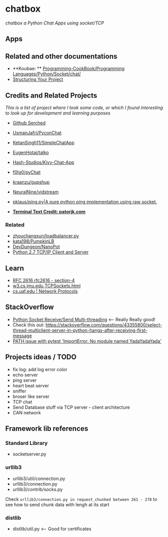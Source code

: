 chatbox
=======

_chatbox a Python Chat Apps using socket/TCP_


Apps
----


Related and other documentations
-------------------------------

* **Koubae: ** [Programming-CookBook/Programming Languages/Python/Socket/chat/](https://github.com/Koubae/Programming-CookBook/tree/master/Programming%20Languages/Python/Socket/chat)
* [Structuring Your Project](https://docs.python-guide.org/writing/structure/)


Credits and Related Projects
------

_This is a list of project where I took some code, or which I found interesting to look up for development and learning purposes_

* [Github Serched](https://github.com/topics/chat-application?l=python&o=desc&s=stars)

* [UsmanJafri/PyconChat](https://github.com/UsmanJafri/PyconChat)
* [KetanSingh11/SimpleChatApp](https://github.com/KetanSingh11/SimpleChatApp)
* [EugenHotaj/talko](https://github.com/EugenHotaj/talko)
* [Hash-Studios/Kivy-Chat-App](https://github.com/Hash-Studios/Kivy-Chat-App)
* [f0lg0/pyChat](https://github.com/f0lg0/pyChat)
* [kraanzu/gupshup](https://github.com/kraanzu/gupshup)
* [NeuralNine/vidstream](https://github.com/NeuralNine/vidstream)

* [pklaus/ping.py|A pure python ping implementation using raw socket. ](https://gist.github.com/pklaus/856268)


* **[Terminal Text Credit: patorjk.com](https://patorjk.com/software/taag/#p=display&h=0&f=Alpha&t=Chatbox)**


### Related

* [zhouchangxun/loadbalancer.py](https://gist.github.com/zhouchangxun/5750b4636cc070ac01385d89946e0a7b)
* [kata198/PumpkinLB](https://github.com/kata198/PumpkinLB)
* [DevDungeon/NanoPot](https://github.com/DevDungeon/NanoPot)
* [Python 2.7 TCP/IP Client and Server](http://pymotw.com/2/socket/tcp.html)

Learn
-----

* [RFC 2616 rfc2616 - section-4](https://www.rfc-editor.org/rfc/rfc2616#section-4)
* [w3.cs.jmu.edu TCPSockets.html](https://w3.cs.jmu.edu/kirkpams/OpenCSF/Books/csf/html/TCPSockets.html)
* [cs.uaf.edu | Network Protocols](https://www.cs.uaf.edu/2016/spring/cs441/lecture/03_24_network_protocol.html)

StackOverflow
------------

* [Python Socket Receive/Send Multi-threading](https://stackoverflow.com/questions/51104534/python-socket-receive-send-multi-threading) <-- Really Really good!
* Check this out: https://stackoverflow.com/questions/43355800/select-thread-multiclient-server-in-python-hangs-after-receiving-first-message
* [PATH issue with pytest 'ImportError: No module named YadaYadaYada'](https://stackoverflow.com/questions/10253826/path-issue-with-pytest-importerror-no-module-named-yadayadayada)

Projects ideas / TODO
----

* fix log: add log error color 
* echo server
* ping server
* heart beat server
* sniffer
* broser like server 
* TCP chat 
* Send Database stuff via TCP server - client architecture
* CAN network

Framework lib references
------------------------

### Standard Library

* socketserver.py

### urllib3

* urllib3/util/connection.py
* urllib3/connection.py
* urllib3/contrib/socks.py

Check `urllib3/connection.py in request_chunked between 261 - 278` to see how to send chunk data with lengh at its start

### distlib

* distlib/util.py <-- Good for certificates
